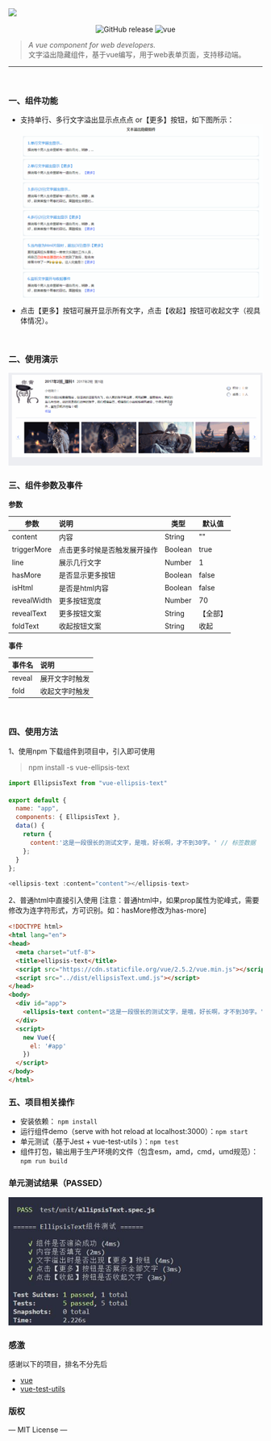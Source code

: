 <img src="http://github.com/qinhua/vue-ellipsis-text/raw/master/assets/logo.png">
<p align="center">
  <img alt="GitHub release" src="https://img.shields.io/badge/release-v1.0.0-orange.svg?style=for-the-badge"/>
  <img alt="vue" src="https://img.shields.io/badge/vue-2.5.11-green.svg?style=for-the-badge"/>
</p>

> *A vue component for web developers.*<br>
> 文字溢出隐藏组件，基于vue编写，用于web表单页面，支持移动端。

------

<br>

### 一、组件功能

- 支持单行、多行文字溢出显示点点点 or【更多】按钮，如下图所示：
    <br>
    ![](./assets/case_all.gif)  
- 点击【更多】按钮可展开显示所有文字，点击【收起】按钮可收起文字（视具体情况）。

<br>

### 二、使用演示
  ![](./assets/demo.gif) 
<br>

### 三、组件参数及事件

**参数**

| 参数                | 说明                                                         | 类型    | 默认值   |
| ------------------- | :----------------------------------------------------------- | ------- | -------- |
| content                | 内容             | String  | ""        |
| triggerMore                 | 点击更多时候是否触发展开操作                          | Boolean  | true     |
| line             | 展示几行文字                                             | Number  | 1        |
| hasMore             | 是否显示更多按钮                                             | Boolean  | false     |
| isHtml             | 是否是html内容 | Boolean  | false     |
| revealWidth          | 更多按钮宽度                            | Number  | 70       |
| revealText            | 更多按钮文案                                               | String | 【全部】     |
| foldText           | 收起按钮文案                                         | String | 收起    |



**事件**


| 事件名             | 说明                        |
| ----------------- | :-------------------------- |
| reveal            | 展开文字时触发               |
| fold              | 收起文字时触发               |

<br>


### 四、使用方法

1、使用npm 下载组件到项目中，引入即可使用

> npm install -s vue-ellipsis-text

```javascript
import EllipsisText from "vue-ellipsis-text"

export default {
  name: "app",
  components: { EllipsisText },
  data() {
    return {
      content:'这是一段很长的测试文字，是哦，好长啊，才不到30字。' // 标签数据
    };
  }
};
```



```javascript
<ellipsis-text :content="content"></ellipsis-text>
```



2、普通html中直接引入使用 [注意：普通html中，如果prop属性为驼峰式，需要修改为连字符形式，方可识别。如：hasMore修改为has-more]

```html
<!DOCTYPE html>
<html lang="en">
<head>
  <meta charset="utf-8">
  <title>ellipsis-text</title>
  <script src="https://cdn.staticfile.org/vue/2.5.2/vue.min.js"></script>
  <script src="../dist/ellipsisText.umd.js"></script>
</head>
<body>
  <div id="app">
    <ellipsis-text content="这是一段很长的测试文字，是哦，好长啊，才不到30字。"></ellipsis-text>
  </div>
  <script>
    new Vue({
      el: '#app'
    })
  </script>
</body>
</html>
```

### 五、项目相关操作

- 安装依赖： `npm install`
- 运行组件demo（serve with hot reload at localhost:3000）：`npm start`
- 单元测试（基于Jest + vue-test-utils ）：`npm test`
- 组件打包，输出用于生产环境的文件（包含esm，amd，cmd，umd规范）：`npm run build`

### 单元测试结果（PASSED）

![](./assets/test_log.jpg)

### 感激

感谢以下的项目，排名不分先后

- [vue](https://cn.vuejs.org/) 
- [vue-test-utils](https://vue-test-utils.vuejs.org/) 

### 版权

— MIT License —